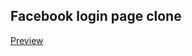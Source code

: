 ## Facebook login page clone ##
[Preview](https://mrsumanbiswas.github.io/facebook-login-page/ "Facebook login page clone")
